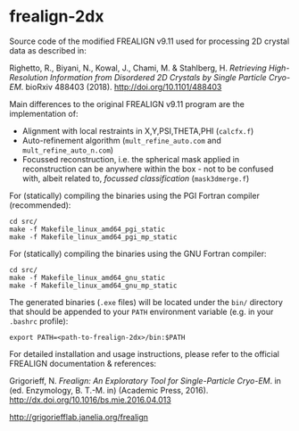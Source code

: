 # frealign-2dx
Source code of the modified FREALIGN v9.11 used for processing 2D crystal data as described in:

Righetto, R., Biyani, N., Kowal, J., Chami, M. & Stahlberg, H. _Retrieving High-Resolution Information from Disordered 2D Crystals by Single Particle Cryo-EM_. bioRxiv 488403 (2018). http://doi.org/10.1101/488403

Main differences to the original FREALIGN v9.11 program are the implementation of:

* Alignment with local restraints in X,Y,PSI,THETA,PHI (```calcfx.f```)
* Auto-refinement algorithm (```mult_refine_auto.com``` and ```mult_refine_auto_n.com```)
* Focussed reconstruction, i.e. the spherical mask applied in reconstruction can be anywhere within the box - not to be confused with, albeit related to, _focussed classification_ (```mask3dmerge.f```) 

For (statically) compiling the binaries using the PGI Fortran compiler (recommended):
```
cd src/
make -f Makefile_linux_amd64_pgi_static
make -f Makefile_linux_amd64_pgi_mp_static
```

For (statically) compiling the binaries using the GNU Fortran compiler:
```
cd src/
make -f Makefile_linux_amd64_gnu_static
make -f Makefile_linux_amd64_gnu_mp_static
```
The generated binaries (```.exe``` files) will be located under the ```bin/``` directory that should be appended to your ```PATH``` environment variable (e.g. in your ```.bashrc``` profile):
```
export PATH=<path-to-frealign-2dx>/bin:$PATH
```


For detailed installation and usage instructions, please refer to the official FREALIGN documentation & references:

Grigorieff, N. _Frealign: An Exploratory Tool for Single-Particle Cryo-EM_. in (ed. Enzymology, B. T.-M. in) (Academic Press, 2016). http://dx.doi.org/10.1016/bs.mie.2016.04.013

http://grigoriefflab.janelia.org/frealign
